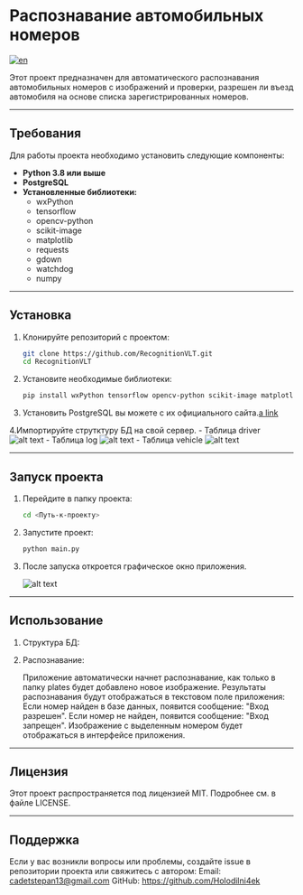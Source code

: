 # Распознавание автомобильных номеров

[![en](https://img.shields.io/badge/lang-en-red.svg)](https://github.com/Holodilni4ek/license_plate_recognition/blob/master/README.md)

Этот проект предназначен для автоматического распознавания автомобильных номеров с изображений и проверки, разрешен ли въезд автомобиля на основе списка зарегистрированных номеров.

---

## Требования

Для работы проекта необходимо установить следующие компоненты:

- **Python 3.8 или выше**
- **PostgreSQL**
- **Установленные библиотеки:**
  - wxPython
  - tensorflow
  - opencv-python
  - scikit-image
  - matplotlib
  - requests
  - gdown
  - watchdog
  - numpy

---

## Установка

1. Клонируйте репозиторий с проектом:

   ```bash
   git clone https://github.com/RecognitionVLT.git
   cd RecognitionVLT

2. Установите необходимые библиотеки:

    ```bash
    pip install wxPython tensorflow opencv-python scikit-image matplotlib requests gdown watchdog numpy

3. Установить PostgreSQL вы можете с их официального сайта.[a link](https://www.postgresql.org/)

4.Импортируйте струтктуру БД на свой сервер.
    - Таблица driver
        ![alt text](docs/image-1.png)
    - Таблица log
        ![alt text](docs/image-2.png)
    - Таблица vehicle
        ![alt text](docs/image-3.png)

---

## Запуск проекта

1. Перейдите в папку проекта:

    ```bash
    cd <Путь-к-проекту>

2. Запустите проект:

    ```bash
    python main.py

3. После запуска откроется графическое окно приложения.

    ![alt text](docs/image.png)

---

## Использование

1. Структура БД:

2. Распознавание:

    Приложение автоматически начнет распознавание, как только в папку plates будет добавлено новое изображение.
    Результаты распознавания будут отображаться в текстовом поле приложения:
    Если номер найден в базе данных, появится сообщение: "Вход разрешен".
    Если номер не найден, появится сообщение: "Вход запрещен".
    Изображение с выделенным номером будет отображаться в интерфейсе приложения.

---

## Лицензия

Этот проект распространяется под лицензией MIT. Подробнее см. в файле LICENSE.

---

## Поддержка

Если у вас возникли вопросы или проблемы, создайте issue в репозитории проекта или свяжитесь с автором:
    Email: <cadetstepan13@gmail.com>
    GitHub: <https://github.com/Holodilni4ek>
